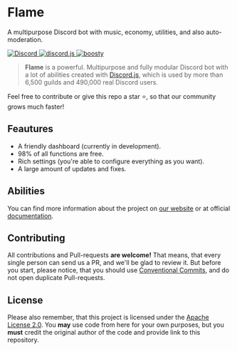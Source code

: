 # Flame
A multipurpose Discord bot with music, economy, utilities, and also auto-moderation.

<p>
  <a href="https://discord.gg/7FUJPRCsw8">
    <img src="https://img.shields.io/discord/785088147721027585.svg?logo=discord&colorB=7289DA" alt="Discord">
  </a>

  <a href="https://github.com/discordjs/discord.js">
    <img src="https://img.shields.io/badge/discord.js-master-blue.svg?logo=npm" alt="discord.js">
  </a>
  
  <a href="https://boosty.to/flame_official">
    <img src="https://img.shields.io/badge/boosty-donate-orange.svg" alt="boosty">
  </a>
</p>

> **Flame** is a powerful. Multipurpose and fully modular Discord bot with a lot of abilities created with [Discord.js](https://github.com/discordjs/discord.js), which is used by more than 6,500 guilds and 490,000 real Discord users.

Feel free to contribute or give this repo a star ⭐, so that our community grows much faster!

## Feautures
- A friendly dashboard (currently in development).
- 98% of all functions are free.
- Rich settings (you're able to configure everything as you want).
- A large amount of updates and fixes.

## Abilities
You can find more information about the project on [our website](https://flamebot.ru) or at official [documentation](https://docs.flamebot.ru).

## Contributing
All contributions and Pull-requests **are welcome!** That means, that every single person can send us a PR, and we'll be glad to review it.
But before you start, please notice, that you should use [Conventional Commits](https://conventionalcommits.org), and do not open duplicate Pull-requests.

## License
Please also remember, that this project is licensed under the [Apache License 2.0](https://github.com/Flame-Developers/Flame/blob/main/LICENSE.md). You **may** use code from here for your own purposes, but you **must** credit the original author of the code and provide link to this repository.
